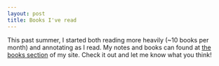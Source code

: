 ```yaml
---
layout: post
title: Books I've read
---
```


This past summer, I started both reading more heavily (~10 books per month) and annotating as I read. My notes and books can found at [the books section](../books) of my site. Check it out and let me know what you think!